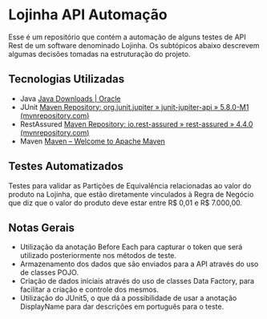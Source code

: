 # Lojinha API Automação

Esse é um repositório que contém a automação de alguns testes de API Rest de um software denominado Lojinha. Os subtópicos abaixo descrevem algumas decisões tomadas na estruturação do projeto.

## Tecnologias Utilizadas
- Java
  [Java Downloads | Oracle](https://www.oracle.com/java/technologies/downloads/#jdk21-windows)
- JUnit
  [Maven Repository: org.junit.jupiter » junit-jupiter-api » 5.8.0-M1 (mvnrepository.com)](https://mvnrepository.com/artifact/org.junit.jupiter/junit-jupiter-api/5.8.0-M1)
- RestAssured
  [Maven Repository: io.rest-assured » rest-assured » 4.4.0 (mvnrepository.com)](https://mvnrepository.com/artifact/io.rest-assured/rest-assured/4.4.0)
- Maven
  [Maven – Welcome to Apache Maven](https://maven.apache.org/)

## Testes Automatizados
Testes para validar as Partições de Equivalência relacionadas ao valor do produto na Lojinha, que estão diretamente vinculados à Regra de Negócio que diz que o valor do produto deve estar entre R$ 0,01 e R$ 7.000,00.

## Notas Gerais
- Utilização da anotação Before Each para capturar o token que será utilizado posteriormente nos métodos de teste.
- Armazenamento dos dados que são enviados para a API através do uso de classes POJO.
-  Criação de dados iniciais através do uso de classes Data Factory, para facilitar a criação e controle dos mesmos.
- Utilização do JUnit5, o que dá a possibilidade de usar a anotação DisplayName para dar descrições em português para o teste.